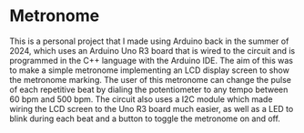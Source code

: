 # Metronome

This is a personal project that I made using Arduino back in the summer of 2024, which uses an Arduino Uno R3 board that is wired to the circuit and is programmed in the C++ language with the Arduino IDE. The aim of this was to make a simple metronome implementing an LCD display screen to show the metronome marking. The user of this metronome can change the pulse of each repetitive beat by dialing the potentiometer to any tempo between 60 bpm and 500 bpm. The circuit also uses a I2C module which made wiring the LCD screen to the Uno R3 board much easier, as well as a LED to blink during each beat and a button to toggle the metronome on and off.

